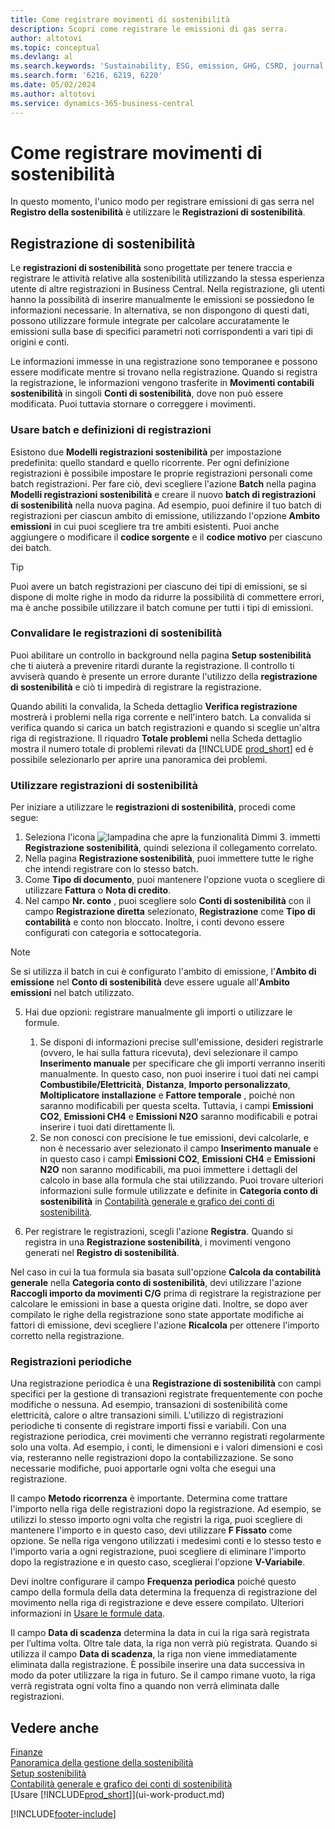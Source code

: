 ```yaml
---
title: Come registrare movimenti di sostenibilità
description: Scopri come registrare le emissioni di gas serra.
author: altotovi
ms.topic: conceptual
ms.devlang: al
ms.search.keywords: 'Sustainability, ESG, emission, GHG, CSRD, journal'
ms.search.form: '6216, 6219, 6220'
ms.date: 05/02/2024
ms.author: altotovi
ms.service: dynamics-365-business-central
---
```


# <a name="record-sustainability-entries"></a>Come registrare movimenti di sostenibilità

In questo momento, l'unico modo per registrare emissioni di gas serra nel **Registro della sostenibilità** è utilizzare le **Registrazioni di sostenibilità**.   

## <a name="sustainability-journals"></a>Registrazione di sostenibilità

Le **registrazioni di sostenibilità** sono progettate per tenere traccia e registrare le attività relative alla sostenibilità utilizzando la stessa esperienza utente di altre registrazioni in Business Central. Nella registrazione, gli utenti hanno la possibilità di inserire manualmente le emissioni se possiedono le informazioni necessarie. In alternativa, se non dispongono di questi dati, possono utilizzare formule integrate per calcolare accuratamente le emissioni sulla base di specifici parametri noti corrispondenti a vari tipi di origini e conti. 

Le informazioni immesse in una registrazione sono temporanee e possono essere modificate mentre si trovano nella registrazione. Quando si registra la registrazione, le informazioni vengono trasferite in **Movimenti contabili sostenibilità** in singoli **Conti di sostenibilità**, dove non può essere modificata. Puoi tuttavia stornare o correggere i movimenti.  

### <a name="use-journal-templates-and-batches"></a>Usare batch e definizioni di registrazioni

Esistono due **Modelli registrazioni sostenibilità** per impostazione predefinita: quello standard e quello ricorrente. Per ogni definizione registrazioni è possibile impostare le proprie registrazioni personali come batch registrazioni. Per fare ciò, devi scegliere l'azione **Batch** nella pagina **Modelli registrazioni sostenibilità** e creare il nuovo **batch di registrazioni di sostenibilità** nella nuova pagina. Ad esempio, puoi definire il tuo batch di registrazioni per ciascun ambito di emissione, utilizzando l'opzione **Ambito emissioni** in cui puoi scegliere tra tre ambiti esistenti. Puoi anche aggiungere o modificare il **codice sorgente** e il **codice motivo** per ciascuno dei batch. 

>[!TIP]
>Puoi avere un batch registrazioni per ciascuno dei tipi di emissioni, se si dispone di molte righe in modo da ridurre la possibilità di commettere errori, ma è anche possibile utilizzare il batch comune per tutti i tipi di emissioni.   

### <a name="validate-sustainability-journals"></a>Convalidare le registrazioni di sostenibilità

Puoi abilitare un controllo in background nella pagina **Setup sostenibilità** che ti aiuterà a prevenire ritardi durante la registrazione. Il controllo ti avviserà quando è presente un errore durante l'utilizzo della **registrazione di sostenibilità** e ciò ti impedirà di registrare la registrazione.  

Quando abiliti la convalida, la Scheda dettaglio **Verifica registrazione** mostrerà i problemi nella riga corrente e nell'intero batch. La convalida si verifica quando si carica un batch registrazioni e quando si sceglie un'altra riga di registrazione. Il riquadro **Totale problemi** nella Scheda dettaglio mostra il numero totale di problemi rilevati da [!INCLUDE [prod_short](includes/prod_short.md)] ed è possibile selezionarlo per aprire una panoramica dei problemi. 

### <a name="work-with-sustainability-journals"></a>Utilizzare registrazioni di sostenibilità

Per iniziare a utilizzare le **registrazioni di sostenibilità**, procedi come segue:   

1. Seleziona l'icona ![lampadina che apre la funzionalità Dimmi 3.](media/ui-search/search_small.png "Dimmi cosa vuoi fare") immetti **Registrazione sostenibilità**, quindi seleziona il collegamento correlato. 
2. Nella pagina **Registrazione sostenibilità**, puoi immettere tutte le righe che intendi registrare con lo stesso batch.  
3. Come **Tipo di documento**, puoi mantenere l'opzione vuota o scegliere di utilizzare **Fattura** o **Nota di credito**.  
4. Nel campo **Nr. conto** , puoi scegliere solo **Conti di sostenibilità** con il campo **Registrazione diretta** selezionato, **Registrazione** come **Tipo di contabilità** e conto non bloccato. Inoltre, i conti devono essere configurati con categoria e sottocategoria.  

>[!NOTE]
>Se si utilizza il batch in cui è configurato l'ambito di emissione, l'**Ambito di emissione** nel **Conto di sostenibilità** deve essere uguale all'**Ambito emissioni** nel batch utilizzato.  

5. Hai due opzioni: registrare manualmente gli importi o utilizzare le formule.   

    1. Se disponi di informazioni precise sull'emissione, desideri registrarle (ovvero, le hai sulla fattura ricevuta), devi selezionare il campo **Inserimento manuale** per specificare che gli importi verranno inseriti manualmente. In questo caso, non puoi inserire i tuoi dati nei campi **Combustibile/Elettricità**, **Distanza**, **Importo personalizzato**, **Moltiplicatore installazione** e **Fattore temporale** , poiché non saranno modificabili per questa scelta. Tuttavia, i campi **Emissioni CO2**, **Emissioni CH4** e **Emissioni N2O** saranno modificabili e potrai inserire i tuoi dati direttamente lì. 
    2. Se non conosci con precisione le tue emissioni, devi calcolarle, e non è necessario aver selezionato il campo **Inserimento manuale** e in questo caso i campi **Emissioni CO2**, **Emissioni CH4** e **Emissioni N2O** non saranno modificabili, ma puoi immettere i dettagli del calcolo in base alla formula che stai utilizzando. Puoi trovare ulteriori informazioni sulle formule utilizzate e definite in **Categoria conto di sostenibilità** in [Contabilità generale e grafico dei conti di sostenibilità](finance-sustainability-accounts-ledger.md#account-categories).
    
7. Per registrare le registrazioni, scegli l'azione **Registra**. Quando si registra in una **Registrazione sostenibilità**, i movimenti vengono generati nel **Registro di sostenibilità**. 

Nel caso in cui la tua formula sia basata sull'opzione **Calcola da contabilità generale** nella **Categoria conto di sostenibilità**, devi utilizzare l'azione **Raccogli importo da movimenti C/G** prima di registrare la registrazione per calcolare le emissioni in base a questa origine dati. Inoltre, se dopo aver compilato le righe della registrazione sono state apportate modifiche ai fattori di emissione, devi scegliere l'azione **Ricalcola** per ottenere l'importo corretto nella registrazione.  

### <a name="recurring-journals"></a>Registrazioni periodiche

Una registrazione periodica è una **Registrazione di sostenibilità** con campi specifici per la gestione di transazioni registrate frequentemente con poche modifiche o nessuna. Ad esempio, transazioni di sostenibilità come elettricità, calore o altre transazioni simili. L'utilizzo di registrazioni periodiche ti consente di registrare importi fissi e variabili. Con una registrazione periodica, crei movimenti che verranno registrati regolarmente solo una volta. Ad esempio, i conti, le dimensioni e i valori dimensioni e così via, resteranno nelle registrazioni dopo la contabilizzazione. Se sono necessarie modifiche, puoi apportarle ogni volta che esegui una registrazione. 

Il campo **Metodo ricorrenza** è importante. Determina come trattare l'importo nella riga delle registrazioni dopo la registrazione. Ad esempio, se utilizzi lo stesso importo ogni volta che registri la riga, puoi scegliere di mantenere l'importo e in questo caso, devi utilizzare **F Fissato** come opzione. Se nella riga vengono utilizzati i medesimi conti e lo stesso testo e l'importo varia a ogni registrazione, puoi scegliere di eliminare l'importo dopo la registrazione e in questo caso, sceglierai l'opzione **V-Variabile**. 

Devi inoltre configurare il campo **Frequenza periodica** poiché questo campo della formula della data determina la frequenza di registrazione del movimento nella riga di registrazione e deve essere compilato. Ulteriori informazioni in [Usare le formule data](ui-enter-date-ranges.md#use-date-formulas).  

Il campo **Data di scadenza** determina la data in cui la riga sarà registrata per l’ultima volta. Oltre tale data, la riga non verrà più registrata. Quando si utilizza il campo **Data di scadenza**, la riga non viene immediatamente eliminata dalla registrazione. È possibile inserire una data successiva in modo da poter utilizzare la riga in futuro. Se il campo rimane vuoto, la riga verrà registrata ogni volta fino a quando non verrà eliminata dalle registrazioni.  

## <a name="see-also"></a>Vedere anche
[Finanze](finance.md)    
[Panoramica della gestione della sostenibilità](finance-manage-sustainability.md)   
[Setup sostenibilità](finance-sustainability-setup.md)   
[Contabilità generale e grafico dei conti di sostenibilità](finance-sustainability-accounts-ledger.md)   
[Usare [!INCLUDE[prod_short](includes/prod_short.md)]](ui-work-product.md)   

[!INCLUDE[footer-include](includes/footer-banner.md)]
